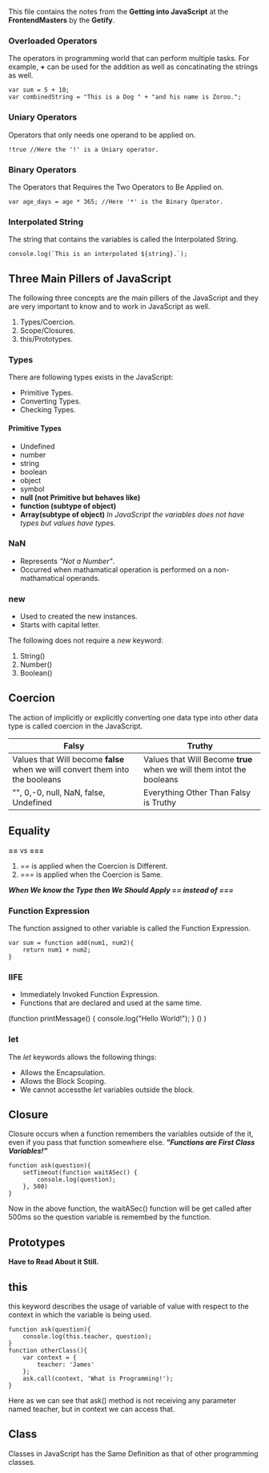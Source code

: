 This file contains the notes from the **Getting into JavaScript** at the **FrontendMasters** by the **Getify**.

### Overloaded Operators

The operators in programming world that can perform multiple tasks. For example, **+** can be used for the addition as well as concatinating the strings as well.

    var sum = 5 + 10;
    var combinedString = "This is a Dog " + "and his name is Zoroo.";

### Uniary Operators

Operators that only needs one operand to be applied on.

    !true //Here the '!' is a Uniary operator.

### Binary Operators

The Operators that Requires the Two Operators to Be Applied on.

    var age_days = age * 365; //Here '*' is the Binary Operator.

### Interpolated String

The string that contains the variables is called the Interpolated String.

    console.log(`This is an interpolated ${string}.`);

## Three Main Pillers of JavaScript

The following three concepts are the main pillers of the JavaScript and they are very important to know and to work in JavaScript as well.

1. Types/Coercion.
2. Scope/Closures.
3. this/Prototypes.

### Types

There are following types exists in the JavaScript:

- Primitive Types.
- Converting Types.
- Checking Types.

#### Primitive Types

- Undefined
- number
- string
- boolean
- object
- symbol
- **null (not Primitive but behaves like)**
- **function (subtype of object)**
- **Array(subtype of object)**
  _In JavaScript the variables does not have types but values have types._

### NaN

- Represents _"Not a Number"_.
- Occurred when mathamatical operation is
  performed on a non-mathamatical operands.

### new

- Used to created the new instances.
- Starts with capital letter.

The following does not require a _new_ keyword:

1. String()
2. Number()
3. Boolean()

## Coercion

The action of implicitly or explicitly converting one data type into other data type is called coercion in the JavaScript.

| Falsy                                                                         | Truthy                                                                |
| ----------------------------------------------------------------------------- | --------------------------------------------------------------------- |
| Values that Will become **false** when we will convert them into the booleans | Values that Will Become **true** when we will them intot the booleans |
| "", 0,-0, null, NaN, false, Undefined                                         | Everything Other Than Falsy is Truthy                                 |

## Equality

**==** vs **===**

1. _==_ is applied when the Coercion is Different.
2. _===_ is applied when the Coercion is Same.

**_When We know the Type then We Should Apply == instead of ===_**

### Function Expression

The function assigned to other variable is called the Function Expression.

    var sum = function add(num1, num2){
        return num1 + num2;
    }

### IIFE

- Immediately Invoked Function Expression.
- Functions that are declared
  and used at the same time.

(function printMessage() {
console.log("Hello World!");
} () )

### let

The _let_ keywords allows the following things:

- Allows the Encapsulation.
- Allows the Block Scoping.
- We cannot accessthe _let_ variables outside the block.

## Closure

Closure occurs when a function remembers the variables outside of the it, even if you pass that function somewhere else.
**_"Functions are First Class Variables!"_**

    function ask(question){
    	setTimeout(function waitASec() {
    		console.log(question);
    	}, 500)
    }

Now in the above function, the waitASec() function will be get called after 500ms so the question variable is remembed by the function.

## Prototypes

**Have to Read About it Still.**

## this

this keyword describes the usage of variable of value with respect to the context in which the variable is being used.

    function ask(question){
        console.log(this.teacher, question);
    }
    function otherClass(){
        var context = {
    	    teacher: 'James'
        };
        ask.call(context, 'What is Programming!');
    }

Here as we can see that ask() method is not receiving any parameter named teacher, but in context we can access that.

## Class

Classes in JavaScript has the Same Definition as that of other programming classes.
